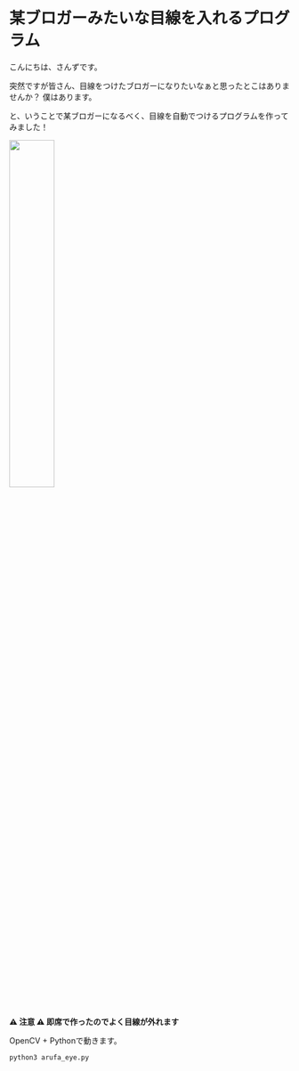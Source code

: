 # 某ブロガーみたいな目線を入れるプログラム

こんにちは、さんずです。

突然ですが皆さん、目線をつけたブロガーになりたいなぁと思ったとこはありませんか？
僕はあります。

と、いうことで某ブロガーになるべく、目線を自動でつけるプログラムを作ってみました！

<img src="https://user-images.githubusercontent.com/46366459/181903931-4582a22a-5027-431f-a423-62625d79d065.gif" width="40%">


**⚠️ 注意 ⚠️ 即席で作ったのでよく目線が外れます**

OpenCV + Pythonで動きます。

```shell
python3 arufa_eye.py
```
